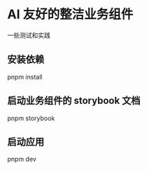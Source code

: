 # AI 友好的整洁业务组件

一些测试和实践

## 安装依赖

pnpm install

## 启动业务组件的 storybook 文档

pnpm storybook

## 启动应用

pnpm dev
